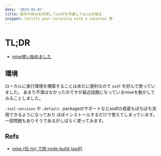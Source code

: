 ```yaml
---
date: '2024-01-07'
title: 新年の休みを利用してasdfを卒業してmiseを触る
snippet: Satisfy your curiosity with a vacation 😎
---
```


# TL;DR

- [mise使い始めました](https://github.com/9renpoto/dotfiles/pull/366)

## 環境

ローカルに実行環境を構築することは未だに便利なので `asdf` を好んで使っていました。
あまり不満はなかったのですが最近話題になっているmiseを動かしてみることしました。

`.tool-versions` や `.default-` packageのサポートなどasdfの資産もぼちぼち流用できるようになっており
ほぼインストールするだけで使えてしまっています。一部問題もありそうであるがしばらく使ってみます。

## Refs

- [mise (旧 rtx) で脱 node-build (asdf)](https://zenn.dev/teppeis/articles/2024-01-introduce-mise)
